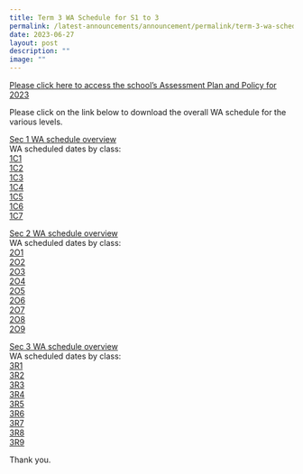 ```yaml
---
title: Term 3 WA Schedule for S1 to 3
permalink: /latest-announcements/announcement/permalink/term-3-wa-schedule-for-s1-to-3/
date: 2023-06-27
layout: post
description: ""
image: ""
---
```

[Please click here to access the school’s Assessment Plan and Policy for 2023](https://www.bartleysec.moe.edu.sg/our-holistic-curriculum/instructional-programmes/assessment-matters/)

Please click on the link below to download the overall WA schedule for the various levels.

[Sec 1 WA schedule overview](/files/sec%201_%20overview%202023%20term%203%20weighted%20assessment%20schedule.pdf)<br>
WA scheduled dates by class:<br>
[1C1 ](/files/1c1%20%20term%203%20wa%20schedule%202023.pdf) <br>
[1C2](/files/1c2%20%20term%203%20wa%20schedule%202023.pdf) <br>
[1C3](/files/1c3%20%20term%203%20wa%20schedule%202023.pdf) <br>
[1C4](/files/1c4%20%20term%203%20wa%20schedule%202023.pdf) <br>
[1C5](/files/1c5%20%20term%203%20wa%20schedule%202023.pdf) <br>
[1C6](/files/1c6%20term%203%20wa%20schedule%202023.pdf) <br>
[1C7](/files/1c7%20%20term%203%20wa%20schedule%202023.pdf)

[Sec 2 WA schedule overview](/files/sec%202_%20overview%202023%20term%203%20weighted%20assessment%20schedule.pdf) <br>
WA scheduled dates by class: <br>
[2O1](/files/2o1%20term%203%20wa%20schedule%202023.pdf) <br>
[2O2](/files/2o2%20term%203%20wa%20schedule%202023.pdf) <br>
[2O3](/files/2o3%20term%203%20wa%20schedule%202023.pdf) <br>
[2O4](/files/2o4%20term%203%20wa%20schedule%202023.pdf) <br>
[2O5](/files/2o5%20term%203%20wa%20schedule%202023.pdf) <br>
[2O6](/files/2o6%20term%203%20wa%20schedule%202023.pdf) <br>
[2O7](/files/2o7%20term%203%20wa%20schedule%202023.pdf) <br>
[2O8](/files/2o8%20term%203%20wa%20schedule%202023.pdf) <br>
[2O9](/files/2o9%20term%203%20wa%20schedule%202023.pdf)

[Sec 3 WA schedule overview](/files/sec%203_%20overview%202023%20term%203%20weighted%20assessment%20schedule.pdf) <br>
WA scheduled dates by class: <br>
[3R1](/files/3r1%20term%203%20wa%20schedule%202023.pdf) <br>
[3R2](/files/3r2%20term%203%20wa%20schedule%202023.pdf) <br>
[3R3](/files/3r3%20term%203%20wa%20schedule%202023.pdf) <br>
[3R4](/files/3r4%20term%203%20wa%20schedule%202023.pdf)<br>
[3R5](/files/3r5%20term%203%20wa%20schedule%202023.pdf) <br>
[3R6](/files/3r6%20term%203%20wa%20schedule%202023.pdf) <br>
[3R7](/files/3r7%20term%203%20wa%20schedule%202023.pdf) <br>
[3R8](/files/3r8%20term%203%20wa%20schedule%202023.pdf) <br>
[3R9](/files/3r9%20term%203%20wa%20schedule%202023.pdf)


Thank you.